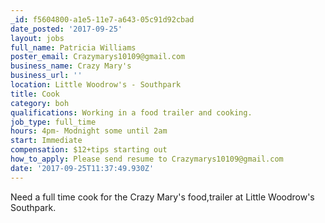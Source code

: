 ```yaml
---
_id: f5604800-a1e5-11e7-a643-05c91d92cbad
date_posted: '2017-09-25'
layout: jobs
full_name: Patricia Williams
poster_email: Crazymarys10109@gmail.com
business_name: Crazy Mary's
business_url: ''
location: Little Woodrow's - Southpark
title: Cook
category: boh
qualifications: Working in a food trailer and cooking.
job_type: full_time
hours: 4pm- Modnight some until 2am
start: Immediate
compensation: $12+tips starting out
how_to_apply: Please send resume to Crazymarys10109@gmail.com
date: '2017-09-25T11:37:49.930Z'
---
```

Need a full time cook for the Crazy Mary's food,trailer at Little Woodrow's Southpark.
